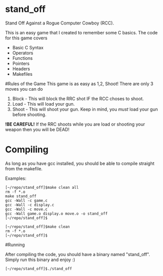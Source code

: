 # stand_off
Stand Off Against a Rogue Computer Cowboy (RCC).

This is an easy game that I created to remember some C basics. The code for this game covers
* Basic C Syntax
* Operators
* Functions
* Pointers
* Headers
* Makefiles

#Rules of the Game
This game is as easy as 1,2, Shoot! There are only 3 moves you can do
1. Block - This will block the RRC shot IF the RCC choses to shoot.
2. Load - This will load your gun.
3. Shoot - This will shoot your gun. Keep in mind, you *must* load your gun before shooting.

**!BE CAREFUL!** If the RRC shoots while you are load or shooting your weapon then you will be DEAD!

# Compiling
As long as you have gcc installed, you should be able to compile straight from the makefile.

Examples:
```
[~/repo/stand_off]$make clean all
rm -f *.o
make stand_off
gcc -Wall -c game.c
gcc -Wall -c display.c
gcc -Wall -c move.c
gcc -Wall game.o display.o move.o -o stand_off
[~/repo/stand_off]$
```

```
[~/repo/stand_off]$make clean
rm -f *.o
[~/repo/stand_off]$
```

#Running

After compiling the code, you should have a binary named "stand_off". Simply run this binary and enjoy :)

```
[~/repo/stand_off]$./stand_off
```